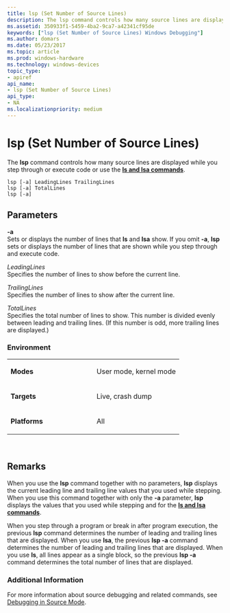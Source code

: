 ```yaml
---
title: lsp (Set Number of Source Lines)
description: The lsp command controls how many source lines are displayed while you step through or execute code or use the ls and lsa commands.
ms.assetid: 350933f1-5459-4ba2-9ca7-a42341cf95de
keywords: ["lsp (Set Number of Source Lines) Windows Debugging"]
ms.author: domars
ms.date: 05/23/2017
ms.topic: article
ms.prod: windows-hardware
ms.technology: windows-devices
topic_type:
- apiref
api_name:
- lsp (Set Number of Source Lines)
api_type:
- NA
ms.localizationpriority: medium
---
```


# lsp (Set Number of Source Lines)


The **lsp** command controls how many source lines are displayed while you step through or execute code or use the [**ls and lsa commands**](ls--lsa--list-source-lines-.md).

```
lsp [-a] LeadingLines TrailingLines 
lsp [-a] TotalLines 
lsp [-a] 
```

## <span id="ddk_cmd_set_number_of_source_lines_dbg"></span><span id="DDK_CMD_SET_NUMBER_OF_SOURCE_LINES_DBG"></span>Parameters


<span id="_______-a______"></span><span id="_______-A______"></span> **-a**   
Sets or displays the number of lines that **ls** and **lsa** show. If you omit **-a**, **lsp** sets or displays the number of lines that are shown while you step through and execute code.

<span id="_______LeadingLines______"></span><span id="_______leadinglines______"></span><span id="_______LEADINGLINES______"></span> *LeadingLines*   
Specifies the number of lines to show before the current line.

<span id="_______TrailingLines______"></span><span id="_______trailinglines______"></span><span id="_______TRAILINGLINES______"></span> *TrailingLines*   
Specifies the number of lines to show after the current line.

<span id="_______TotalLines______"></span><span id="_______totallines______"></span><span id="_______TOTALLINES______"></span> *TotalLines*   
Specifies the total number of lines to show. This number is divided evenly between leading and trailing lines. (If this number is odd, more trailing lines are displayed.)

### <span id="Environment"></span><span id="environment"></span><span id="ENVIRONMENT"></span>Environment

<table>
<colgroup>
<col width="50%" />
<col width="50%" />
</colgroup>
<tbody>
<tr class="odd">
<td align="left"><p><strong>Modes</strong></p></td>
<td align="left"><p>User mode, kernel mode</p></td>
</tr>
<tr class="even">
<td align="left"><p><strong>Targets</strong></p></td>
<td align="left"><p>Live, crash dump</p></td>
</tr>
<tr class="odd">
<td align="left"><p><strong>Platforms</strong></p></td>
<td align="left"><p>All</p></td>
</tr>
</tbody>
</table>

 

Remarks
-------

When you use the **lsp** command together with no parameters, **lsp** displays the current leading line and trailing line values that you used while stepping. When you use this command together with only the **-a** parameter, **lsp** displays the values that you used while stepping and for the [**ls and lsa commands**](ls--lsa--list-source-lines-.md).

When you step through a program or break in after program execution, the previous **lsp** command determines the number of leading and trailing lines that are displayed. When you use **lsa**, the previous **lsp -a** command determines the number of leading and trailing lines that are displayed. When you use **ls**, all lines appear as a single block, so the previous **lsp -a** command determines the total number of lines that are displayed.

### <span id="Additional_Information"></span><span id="additional_information"></span><span id="ADDITIONAL_INFORMATION"></span>Additional Information

For more information about source debugging and related commands, see [Debugging in Source Mode](debugging-in-source-mode.md).

 

 





